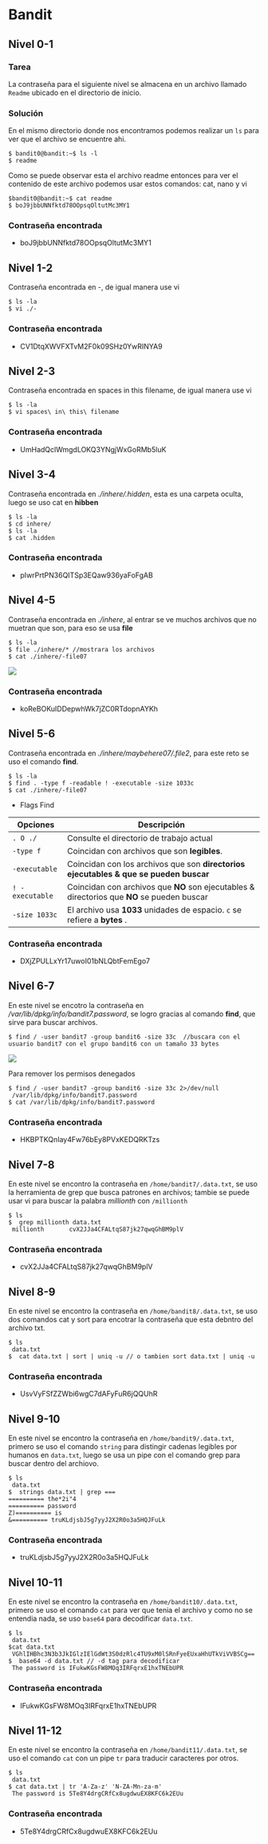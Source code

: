 # Bandit
## Nivel 0-1
### Tarea
La contraseña para el siguiente nivel se almacena en un archivo llamado `Readme` ubicado en el directorio de inicio.
### Solución 
En el mismo directorio donde nos encontramos podemos realizar un `ls` para ver que el archivo se encuentre ahi.
```
$ bandit0@bandit:~$ ls -l
$ readme
```
Como se puede observar esta el archivo readme entonces para ver el contenido de este archivo podemos usar estos comandos: cat, nano y vi 
```
$bandit0@bandit:~$ cat readme
$ boJ9jbbUNNfktd78OOpsqOltutMc3MY1
```
### Contraseña encontrada
* boJ9jbbUNNfktd78OOpsqOltutMc3MY1

## Nivel 1-2
Contraseña encontrada en -, de igual manera use vi

```
$ ls -la
$ vi ./-
```
### Contraseña encontrada
* CV1DtqXWVFXTvM2F0k09SHz0YwRINYA9

## Nivel 2-3
Contraseña encontrada en spaces in this filename, de igual manera use vi

```
$ ls -la
$ vi spaces\ in\ this\ filename
```
### Contraseña encontrada
* UmHadQclWmgdLOKQ3YNgjWxGoRMb5luK

## Nivel 3-4
Contraseña encontrada en *./inhere/.hidden*, esta es una carpeta oculta, luego se uso cat en **hibben**

```
$ ls -la
$ cd inhere/
$ ls -la
$ cat .hidden
```
### Contraseña encontrada
* pIwrPrtPN36QITSp3EQaw936yaFoFgAB

## Nivel 4-5
Contraseña encontrada en *./inhere*, al entrar se ve muchos archivos que no muetran que son, para eso se usa **file**

```
$ ls -la
$ file ./inhere/* //mostrara los archivos
$ cat ./inhere/-file07
```
![](https://github.com/LordIosep/Linux_practice/blob/main/Imagenes/File.PNG)

### Contraseña encontrada
* koReBOKuIDDepwhWk7jZC0RTdopnAYKh

## Nivel 5-6
Contraseña encontrada en *./inhere/maybehere07/.file2*, para este reto se uso el comando **find**.

```
$ ls -la
$ find . -type f -readable ! -executable -size 1033c
$ cat ./inhere/-file07
```
* Flags Find

Opciones        | Descripción                                                                                  
--------------- | ----------------------------------------------------------------------------------------
`. O ./ `       | Consulte el directorio de trabajo actual                                                     
`-type f`       | Coincidan con archivos que son **legibles**.                                                 
`-executable`   | Coincidan con los archivos que son **directorios ejecutables  &  que se pueden buscar**      
`! -executable` | Coincidan con archivos que **NO** son ejecutables & directorios que **NO** se pueden buscar  
`-size 1033c`   | El archivo usa **1033** unidades de espacio. `c` se refiere a **bytes** .                    

### Contraseña encontrada
* DXjZPULLxYr17uwoI01bNLQbtFemEgo7

## Nivel 6-7
En este nivel se encotro la contraseña en */var/lib/dpkg/info/bandit7.password*, se logro gracias al comando **find**, que sirve para buscar archivos.
```
$ find / -user bandit7 -group bandit6 -size 33c  //buscara con el usuario bandit7 con el grupo bandit6 con un tamaño 33 bytes
```
![](https://github.com/LordIosep/Linux_practice/blob/main/Imagenes/Bandit6.PNG)

Para remover los permisos denegados

```
$ find / -user bandit7 -group bandit6 -size 33c 2>/dev/null
 /var/lib/dpkg/info/bandit7.password
$ cat /var/lib/dpkg/info/bandit7.password
```

### Contraseña encontrada
* HKBPTKQnIay4Fw76bEy8PVxKEDQRKTzs

## Nivel 7-8
En este nivel se encontro la contraseña en `/home/bandit7/.data.txt`, se uso la herramienta de grep que busca patrones en archivos; tambie se puede usar vi para buscar la palabra *millionth* con `/millionth`  

```
$ ls 
$  grep millionth data.txt
 millionth       cvX2JJa4CFALtqS87jk27qwqGhBM9plV
```

### Contraseña encontrada
* cvX2JJa4CFALtqS87jk27qwqGhBM9plV

## Nivel 8-9
En este nivel se encontro la contraseña en `/home/bandit8/.data.txt`, se uso dos comandos cat y sort para encotrar la contraseña que esta debntro del archivo txt.
```
$ ls 
 data.txt
$  cat data.txt | sort | uniq -u // o tambien sort data.txt | uniq -u
```

### Contraseña encontrada
* UsvVyFSfZZWbi6wgC7dAFyFuR6jQQUhR

## Nivel 9-10
En este nivel se encontro la contraseña en `/home/bandit9/.data.txt`, primero se uso el comando `string` para distingir cadenas legibles por humanos en `data.txt`, luego se usa un pipe con el comando grep para buscar dentro del archiovo.
```
$ ls 
 data.txt
$  strings data.txt | grep ===
========== the*2i"4
========== password
Z)========== is
&========== truKLdjsbJ5g7yyJ2X2R0o3a5HQJFuLk
```
### Contraseña encontrada
* truKLdjsbJ5g7yyJ2X2R0o3a5HQJFuLk

## Nivel 10-11
En este nivel se encontro la contraseña en `/home/bandit10/.data.txt`, primero se uso el comando `cat` para ver que tenia el archivo y como no se entendia nada, se uso `base64` para decodificar `data.txt`.
```
$ ls 
 data.txt
$cat data.txt
 VGhlIHBhc3N3b3JkIGlzIElGdWt3S0dzRlc4TU9xM0lSRnFyeEUxaHhUTkViVVBSCg==
$  base64 -d data.txt // -d tag para decodificar
 The password is IFukwKGsFW8MOq3IRFqrxE1hxTNEbUPR
```
### Contraseña encontrada
* IFukwKGsFW8MOq3IRFqrxE1hxTNEbUPR

## Nivel 11-12
En este nivel se encontro la contraseña en `/home/bandit11/.data.txt`, se uso el comando `cat` con un pipe `tr` para traducir caracteres por otros.
```
$ ls 
 data.txt
$ cat data.txt | tr 'A-Za-z' 'N-ZA-Mn-za-m'
 The password is 5Te8Y4drgCRfCx8ugdwuEX8KFC6k2EUu
```
### Contraseña encontrada
* 5Te8Y4drgCRfCx8ugdwuEX8KFC6k2EUu